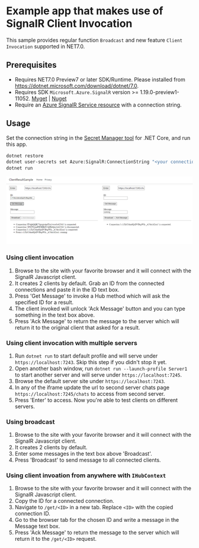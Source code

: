 # Example app that makes use of SignalR Client Invocation

This sample provides regular function `Broadcast` and new feature `Client Invocation` supported in NET7.0.

## Prerequisites

* Requires NET7.0 Preview7 or later SDK/Runtime. Please installed from https://dotnet.microsoft.com/download/dotnet/7.0.
* Requires SDK `Microsoft.Azure.SignalR` version >= 1.19.0-preview1-11052. [Myget](https://www.myget.org/feed/azure-signalr-dev/package/nuget/Microsoft.Azure.SignalR) | [Nuget](https://www.nuget.org/packages/Microsoft.Azure.SignalR)
* Require an [Azure SignalR Service resource](https://learn.microsoft.com/azure/azure-signalr/signalr-quickstart-dotnet-core#create-an-azure-signalr-resource) with a connection string. 

## Usage

Set the connection string in the [Secret Manager tool](https://learn.microsoft.com/aspnet/core/security/app-secrets?view=aspnetcore-7.0&tabs=windows#secret-manager) for .NET Core, and run this app.

```bash
dotnet restore
dotnet user-secrets set Azure:SignalR:ConnectionString "<your connection string>"
dotnet run
```

![client-invocation](../../docs/images/client-invocation.png)

### Using client invocation

1. Browse to the site with your favorite browser and it will connect with the SignalR Javascript client.
2. It creates 2 clients by default. Grab an ID from the connected connections and paste it in the ID text box.
3. Press 'Get Message' to invoke a Hub method which will ask the specified ID for a result.
4. The client invoked will unlock 'Ack Message' button and you can type something in the text box above.
5. Press 'Ack Message' to return the message to the server which will return it to the original client that asked for a result.

### Using client invocation with multiple servers

1. Run `dotnet run` to start default profile and will serve under `https://localhost:7243`. Skip this step if you didn't stop it yet.
2. Open another bash window, run `dotnet run --launch-profile Server1` to start another server and will serve under `https://localhost:7245`.
3. Browse the default server site under `https://localhost:7243`.
4. In any of the iframe update the url to second server chats page `https://localhost:7245/chats` to access from second server.
5. Press 'Enter' to access. Now you're able to test clients on different servers.

### Using broadcast

1. Browse to the site with your favorite browser and it will connect with the SignalR Javascript client.
2. It creates 2 clients by default.
3. Enter some messages in the text box above 'Broadcast'.
4. Press 'Broadcast' to send message to all connected clients.

### Using client invoation from anywhere with `IHubContext`

1. Browse to the site with your favorite browser and it will connect with the SignalR Javascript client.
2. Copy the ID for a connected connection.
3. Navigate to `/get/<ID>` in a new tab. Replace `<ID>` with the copied connection ID.
5. Go to the browser tab for the chosen ID and write a message in the Message text box.
6. Press 'Ack Message' to return the message to the server which will return it to the `/get/<ID>` request.
